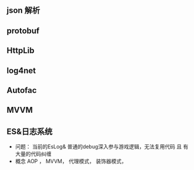 ## json 解析


## protobuf


## HttpLib


## log4net


## Autofac 


## MVVM


## ES&日志系统
* 问题： 当前的EsLog& 普通的debug深入参与游戏逻辑，无法复用代码 且 有大量的代码纠缠
* 概念 AOP ， MVVM， 代理模式， 装饰器模式，

